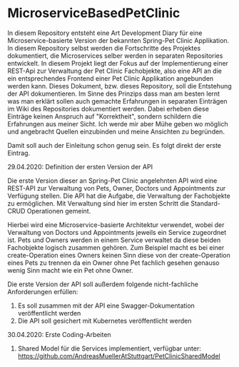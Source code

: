 # MicroserviceBasedPetClinic
In diesem Repository entsteht eine Art Development Diary für eine Microservice-basierte Version der bekannten Spring-Pet Clinic 
Applikation. In diesem Repository selbst werden die Fortschritte des Projektes dokumentiert, die Microservices selber werden in 
separaten Repositories entwickelt. In diesem Projekt liegt der Fokus auf der Implementierung einer REST-Api zur Verwaltung der Pet Clinic 
Fachobjekte, also eine API an die ein entsprechendes Frontend einer Pet Clinic Applikation angebunden werden kann. Dieses Dokument, bzw. 
dieses Repository, soll die Entstehung der API dokumentieren. Im Sinne des Prinzips dass man am besten lernt was man erklärt sollen auch 
gemachte Erfahrungen in separaten Einträgen im Wiki des Repositories dokumentiert werden. Dabei erheben diese Einträge keinen Anspruch 
auf "Korrektheit", sondern schildern die Erfahrungen aus meiner Sicht. Ich werde mir aber Mühe geben wo möglich und angebracht Quellen 
einzubinden und meine Ansichten zu begründen. 

Damit soll auch der Einleitung schon genug sein. Es folgt direkt der erste Eintrag.

29.04.2020: Definition der ersten Version der API

Die erste Version dieser an Spring-Pet Clinic angelehnten API wird eine REST-API zur Verwaltung von Pets, Owner, Doctors und Appointments 
zur Verfügung stellen. Die API hat die Aufgabe, die Verwaltung der Fachobjekte zu ermöglichen. Mit Verwaltung sind hier im ersten Schritt 
die Standard-CRUD Operationen gemeint.

Hierbei wird eine Microservice-basierte Architektur verwendet, wobei der Verwaltung von Doctors und Appointments jeweils ein Service 
zugeordnet ist. Pets und Owners werden in einem Service verwaltet da diese beiden Fachobjekte logisch zusammen gehören. Zum Beispiel 
macht es bei einer create-Operation eines Owners keinen Sinn diese von der create-Operation eines Pets zu trennen da ein Owner ohne Pet 
fachlich gesehen genauso wenig Sinn macht wie ein Pet ohne Owner.

Die erste Version der API soll außerdem folgende nicht-fachliche Anforderungen erfüllen:

1. Es soll zusammen mit der API eine Swagger-Dokumentation veröffentlicht werden
2. Die API soll gesichert mit Kubernetes veröffentlicht werden

30.04.2020: Erste Coding-Arbeiten

1. Shared Model für die Services implementiert, verfügbar unter: https://github.com/AndreasMuellerAtStuttgart/PetClinicSharedModel
